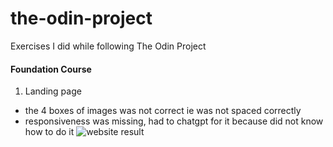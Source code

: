 # the-odin-project

Exercises I did while following The Odin Project

#### Foundation Course

1. Landing page

-   the 4 boxes of images was not correct ie was not spaced correctly
-   responsiveness was missing, had to chatgpt for it because did not know how to do it
    ![website result](landingpage/result.gif)
